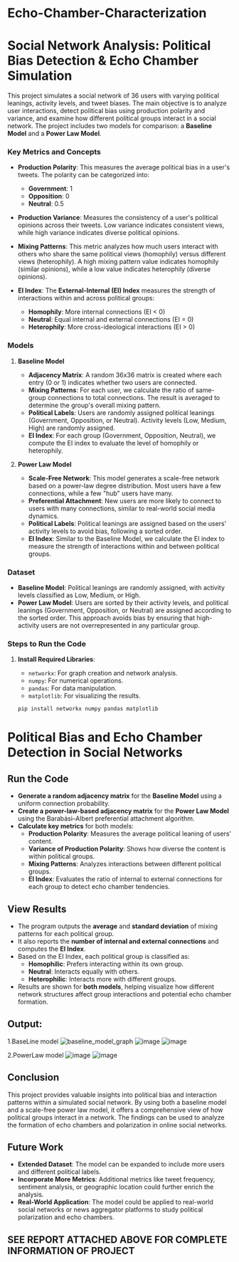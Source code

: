 # Echo-Chamber-Characterization
# Social Network Analysis: Political Bias Detection & Echo Chamber Simulation

This project simulates a social network of 36 users with varying political leanings, activity levels, and tweet biases. The main objective is to analyze user interactions, detect political bias using production polarity and variance, and examine how different political groups interact in a social network. The project includes two models for comparison: a **Baseline Model** and a **Power Law Model**.

### Key Metrics and Concepts
- **Production Polarity**: This measures the average political bias in a user's tweets. The polarity can be categorized into:
  - **Government**: 1
  - **Opposition**: 0
  - **Neutral**: 0.5

- **Production Variance**: Measures the consistency of a user's political opinions across their tweets. Low variance indicates consistent views, while high variance indicates diverse political opinions.

- **Mixing Patterns**: This metric analyzes how much users interact with others who share the same political views (homophily) versus different views (heterophily). A high mixing pattern value indicates homophily (similar opinions), while a low value indicates heterophily (diverse opinions).

- **EI Index**: The **External-Internal (EI) Index** measures the strength of interactions within and across political groups:
  - **Homophily**: More internal connections (EI < 0)
  - **Neutral**: Equal internal and external connections (EI = 0)
  - **Heterophily**: More cross-ideological interactions (EI > 0)

### Models
1. **Baseline Model**
   - **Adjacency Matrix**: A random 36x36 matrix is created where each entry (0 or 1) indicates whether two users are connected.
   - **Mixing Patterns**: For each user, we calculate the ratio of same-group connections to total connections. The result is averaged to determine the group's overall mixing pattern.
   - **Political Labels**: Users are randomly assigned political leanings (Government, Opposition, or Neutral). Activity levels (Low, Medium, High) are randomly assigned.
   - **EI Index**: For each group (Government, Opposition, Neutral), we compute the EI index to evaluate the level of homophily or heterophily.
   
2. **Power Law Model**
   - **Scale-Free Network**: This model generates a scale-free network based on a power-law degree distribution. Most users have a few connections, while a few "hub" users have many.
   - **Preferential Attachment**: New users are more likely to connect to users with many connections, similar to real-world social media dynamics.
   - **Political Labels**: Political leanings are assigned based on the users' activity levels to avoid bias, following a sorted order.
   - **EI Index**: Similar to the Baseline Model, we calculate the EI index to measure the strength of interactions within and between political groups.

### Dataset
- **Baseline Model**: Political leanings are randomly assigned, with activity levels classified as Low, Medium, or High.
- **Power Law Model**: Users are sorted by their activity levels, and political leanings (Government, Opposition, or Neutral) are assigned according to the sorted order. This approach avoids bias by ensuring that high-activity users are not overrepresented in any particular group.

### Steps to Run the Code

1. **Install Required Libraries**:
   - `networkx`: For graph creation and network analysis.
   - `numpy`: For numerical operations.
   - `pandas`: For data manipulation.
   - `matplotlib`: For visualizing the results.

   ```bash
   pip install networkx numpy pandas matplotlib
# Political Bias and Echo Chamber Detection in Social Networks

## Run the Code

- **Generate a random adjacency matrix** for the **Baseline Model** using a uniform connection probability.
- **Create a power-law-based adjacency matrix** for the **Power Law Model** using the Barabási–Albert preferential attachment algorithm.
- **Calculate key metrics** for both models:
  - **Production Polarity**: Measures the average political leaning of users' content.
  - **Variance of Production Polarity**: Shows how diverse the content is within political groups.
  - **Mixing Patterns**: Analyzes interactions between different political groups.
  - **EI Index**: Evaluates the ratio of internal to external connections for each group to detect echo chamber tendencies.

## View Results

- The program outputs the **average** and **standard deviation** of mixing patterns for each political group.
- It also reports the **number of internal and external connections** and computes the **EI Index**.
- Based on the EI Index, each political group is classified as:
  - **Homophilic**: Prefers interacting within its own group.
  - **Neutral**: Interacts equally with others.
  - **Heterophilic**: Interacts more with different groups.
- Results are shown for **both models**, helping visualize how different network structures affect group interactions and potential echo chamber formation.

## Output:
1.BaseLine model
![baseline_model_graph](https://github.com/user-attachments/assets/ca66067a-a4f3-40b0-8f26-2e2bc52a581a)
![image](https://github.com/user-attachments/assets/6a2315e9-ef3b-43b5-ac83-c7d868e5d266)
![image](https://github.com/user-attachments/assets/c4cc7592-ab1b-4659-8e4e-33f69001ea56)

2.PowerLaw model
![image](https://github.com/user-attachments/assets/40fb0a6b-07ff-4be0-8ba8-402a59ba55b4)
![image](https://github.com/user-attachments/assets/722c5f7d-27b2-4268-a9d1-e1c8aa04ad8f)

## Conclusion
This project provides valuable insights into political bias and interaction patterns within a simulated social network. By using both a baseline model and a scale-free power law model, it offers a comprehensive view of how political groups interact in a network. The findings can be used to analyze the formation of echo chambers and polarization in online social networks.

## Future Work
- **Extended Dataset**: The model can be expanded to include more users and different political labels.
- **Incorporate More Metrics**: Additional metrics like tweet frequency, sentiment analysis, or geographic location could further enrich the analysis.
- **Real-World Application**: The model could be applied to real-world social networks or news aggregator platforms to study political polarization and echo chambers.

## SEE REPORT ATTACHED ABOVE FOR COMPLETE INFORMATION OF PROJECT
